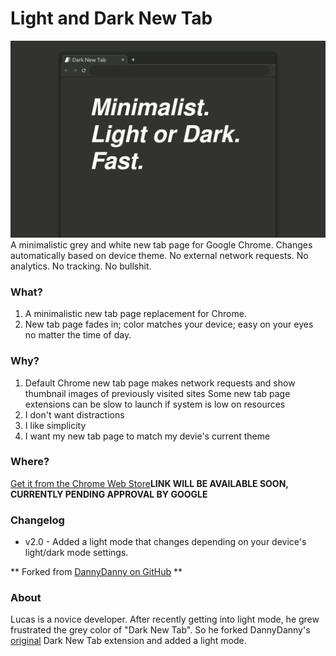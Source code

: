 # Light and Dark New Tab
![image](https://github.com/OperationNorthwoods/lightanddarknewtab/blob/master/lightanddarknewtab_github_screen_ani.gif)
A minimalistic grey and white new tab page for Google Chrome. Changes automatically based on device theme. No external network requests. No analytics. No tracking. No bullshit.

### What?
1. A minimalistic new tab page replacement for Chrome.
1. New tab page fades in; color matches your device; easy on your eyes no matter the time of day.

### Why?
1. Default Chrome new tab page makes network requests and show thumbnail images of previously visited sites
Some new tab page extensions can be slow to launch if system is low on resources
1. I don't want distractions
1. I like simplicity
1. I want my new tab page to match my devie's current theme

### Where?
[Get it from the Chrome Web Store](google.com/404)**LINK WILL BE AVAILABLE SOON, CURRENTLY PENDING APPROVAL BY GOOGLE**

### Changelog
* v2.0 - Added a light mode that changes depending on your device's light/dark mode settings.

** Forked from [DannyDanny on GitHub](https://github.com/dandydanny/darknewtab/) ** 

### About
Lucas is a novice developer. After recently getting into light mode, he grew frustrated the grey color of "Dark New Tab". So he forked DannyDanny's [original](https://chrome.google.com/webstore/detail/dark-new-tab/mnjmegebbljjhpljjfjmkhgmokpmdbpo?hl=en-US&gl=US) Dark New Tab extension and added a light mode. 
